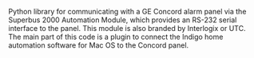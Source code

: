 Python library for communicating with a GE Concord alarm panel via the Superbus 2000  Automation Module, which provides an RS-232 serial interface to the panel.  This module is also branded by Interlogix or UTC.  The main part of this code is a plugin to connect the Indigo home automation software for Mac OS to the Concord panel.